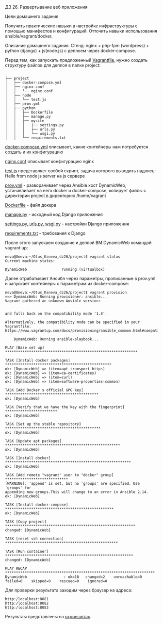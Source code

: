 ДЗ 26. Развертывание веб приложения

Цели домашнего задания

Получить практические навыки в настройке инфраструктуры с помощью манифестов и конфигураций. Отточить навыки использования ansible/vagrant/docker.

Описание домашнего задания. Стенд: nginx + php-fpm (wordpress) + python (django) + js(node.js) с деплоем через docker-compose.



Перед тем, как запускать предложенный [Vagrantfile](https://github.com/zoyqqyoz/Otus_Kaneva_26/blob/master/project/Vagrantfile), нужно создать структуру файлов для деплоя в папке project:

```

├── project
│   ├── docker-compose.yml
│   ├── nginx-conf
│   │   └── nginx.conf
│   ├── node
│   │   └── test.js
│   ├── prov.yml
│   ├── python
│   │   ├── Dockerfile
│   │   ├── manage.py
│   │   ├── mysite
│   │   │   ├── settings.py
│   │   │   ├── urls.py
│   │   │   └── wsgi.py
│   │   └── requirements.txt

```

[docker-compose.yml](https://github.com/zoyqqyoz/Otus_Kaneva_26/blob/master/project/docker-compose.yml) описывает, какие контейнеры нам потребуется создать и их конфигурацию

[nginx.conf](https://github.com/zoyqqyoz/Otus_Kaneva_26/blob/master/project/nginx-conf/nginx.conf) описывает конфигурацию nginx

[test.js](https://github.com/zoyqqyoz/Otus_Kaneva_26/blob/master/project/node/test.js) представляет сосбой скрипт, задача которого выводить надпись:  Hello from node js server на js сервере

[prov.yml](https://github.com/zoyqqyoz/Otus_Kaneva_26/blob/master/project/prov.yml) - разворачивает через Ansible хост DynamicWeb, устанавливает на него docker и docker-compose, копирует файлы с директории project в директорию /home/vagrant

[Dockerfile](https://github.com/zoyqqyoz/Otus_Kaneva_26/blob/master/project/python/Dockerfile) - файл докера

[manage.py](https://github.com/zoyqqyoz/Otus_Kaneva_26/blob/master/project/python/manage.py) - исходный код Django приложения

[settings.py, urls.py, wsgi.py](https://github.com/zoyqqyoz/Otus_Kaneva_26/tree/master/project/python/mysite) - настройки Django приложения

[requirements.txt](https://github.com/zoyqqyoz/Otus_Kaneva_26/blob/master/project/python/requirements.txt) - требования к Django


После этого запускаем создание и деплой ВМ DynamicWeb командой vagrant up:

```
neva@Uneva:~/Otus_Kaneva_dz26/project$ vagrant status
Current machine states:

DynamicWeb                running (virtualbox)
```

Далее отрабатывает Ансибл через параметры, прописанные в prov.yml и запускает контейнеры с параметрам из docker-compose: 


```
neva@Uneva:~/Otus_Kaneva_dz26/project$ vagrant provision
==> DynamicWeb: Running provisioner: ansible...
Vagrant gathered an unknown Ansible version:


and falls back on the compatibility mode '1.8'.

Alternatively, the compatibility mode can be specified in your Vagrantfile:
https://www.vagrantup.com/docs/provisioning/ansible_common.html#compatibility_mode

    DynamicWeb: Running ansible-playbook...

PLAY [Base set up] *************************************************************

TASK [Install docker packages] *************************************************
ok: [DynamicWeb] => (item=apt-transport-https)
ok: [DynamicWeb] => (item=ca-certificates)
ok: [DynamicWeb] => (item=curl)
ok: [DynamicWeb] => (item=software-properties-common)

TASK [Add Docker s official GPG key] *******************************************
ok: [DynamicWeb]

TASK [Verify that we have the key with the fingerprint] ************************
ok: [DynamicWeb]

TASK [Set up the stable repository] ********************************************
ok: [DynamicWeb]

TASK [Update apt packages] *****************************************************
ok: [DynamicWeb]

TASK [Install docker] **********************************************************
ok: [DynamicWeb]

TASK [Add remote "vagrant" user to "docker" group] *****************************
[WARNING]: 'append' is set, but no 'groups' are specified. Use 'groups' for
appending new groups.This will change to an error in Ansible 2.14.
ok: [DynamicWeb]

TASK [Install docker-compose] **************************************************
ok: [DynamicWeb]

TASK [Copy project] ************************************************************
changed: [DynamicWeb]

TASK [reset ssh connection] ****************************************************

TASK [Run container] ***********************************************************
changed: [DynamicWeb]

PLAY RECAP *********************************************************************
DynamicWeb                 : ok=10   changed=2    unreachable=0    failed=0    skipped=0    rescued=0    ignored=0
```

Для проверки результата заходим через браузер на адреса:

```
http:/localhost:8081
http:/localhost:8082
http:/localhost:8083
```

Результаы представлены на [скриншотах](https://github.com/zoyqqyoz/Otus_Kaneva_26/tree/master/project/screens).



